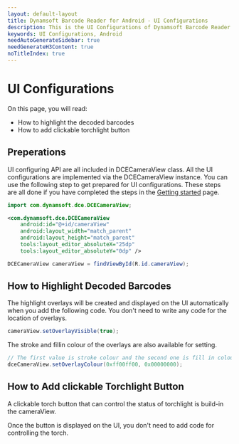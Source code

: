 ```yaml
---
layout: default-layout
title: Dynamsoft Barcode Reader for Android - UI Configurations
description: This is the UI Configurations of Dynamsoft Barcode Reader for Android SDK.
keywords: UI Configurations, Android
needAutoGenerateSidebar: true
needGenerateH3Content: true
noTitleIndex: true
---
```


# UI Configurations

On this page, you will read:

- How to highlight the decoded barcodes
- How to add clickable torchlight button

## Preperations

UI configuring API are all included in DCECameraView class. All the UI configurations are implemented via the DCECameraView instance. You can use the following step to get prepared for UI configurations. These steps are all done if you have completed the steps in the [Getting started](user-guide.md) page.

```java
import com.dynamsoft.dce.DCECameraView;
```

```xml
<com.dynamsoft.dce.DCECameraView
    android:id="@+id/cameraView"
    android:layout_width="match_parent"
    android:layout_height="match_parent"
    tools:layout_editor_absoluteX="25dp"
    tools:layout_editor_absoluteY="0dp" />
```

```java
DCECameraView cameraView = findViewById(R.id.cameraView);
```

## How to Highlight Decoded Barcodes

The highlight overlays will be created and displayed on the UI automatically when you add the following code. You don't need to write any code for the location of overlays.

```java
cameraView.setOverlayVisible(true);
```

The stroke and fillin colour of the overlays are also available for setting.

```java
// The first value is stroke colour and the second one is fill in colour.
dceCameraView.setOverlayColour(0xff00ff00, 0x00000000);
```

## How to Add clickable Torchlight Button

A clickable torch button that can control the status of torchlight is build-in the cameraView.

Once the button is displayed on the UI, you don't need to add code for controlling the torch.
